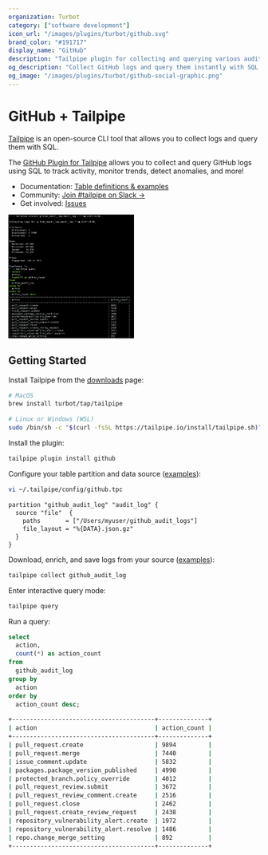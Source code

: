 ```yaml
---
organization: Turbot
category: ["software development"]
icon_url: "/images/plugins/turbot/github.svg"
brand_color: "#191717"
display_name: "GitHub"
description: "Tailpipe plugin for collecting and querying various audit logs from GitHub."
og_description: "Collect GitHub logs and query them instantly with SQL! Open source CLI. No DB required."
og_image: "/images/plugins/turbot/github-social-graphic.png"
---
```


# GitHub + Tailpipe

[Tailpipe](https://tailpipe.io) is an open-source CLI tool that allows you to collect logs and query them with SQL.

The [GitHub Plugin for Tailpipe](https://hub.tailpipe.io/plugins/turbot/github) allows you to collect and query GitHub logs using SQL to track activity, monitor trends, detect anomalies, and more!

- Documentation: [Table definitions & examples](https://hub.tailpipe.io/plugins/turbot/github/tables)
- Community: [Join #tailpipe on Slack →](https://turbot.com/community/join)
- Get involved: [Issues](https://github.com/turbot/tailpipe-plugin-github/issues)

<img src="https://raw.githubusercontent.com/turbot/tailpipe-plugin-github/main/docs/images/github_audit_log_terminal.png" width="50%" type="thumbnail"/>

## Getting Started

Install Tailpipe from the [downloads](https://tailpipe.io/downloads) page:

```sh
# MacOS
brew install turbot/tap/tailpipe
```

```sh
# Linux or Windows (WSL)
sudo /bin/sh -c "$(curl -fsSL https://tailpipe.io/install/tailpipe.sh)"
```

Install the plugin:

```sh
tailpipe plugin install github
```

Configure your table partition and data source ([examples](https://hub.tailpipe.io/plugins/turbot/github/tables/github_audit_log#example-configurations)):

```sh
vi ~/.tailpipe/config/github.tpc
```

```hcl
partition "github_audit_log" "audit_log" {
  source "file"  {
    paths       = ["/Users/myuser/github_audit_logs"]
    file_layout = "%{DATA}.json.gz"
  }
}
```

Download, enrich, and save logs from your source ([examples](https://tailpipe.io/docs/reference/cli/collect)):

```sh
tailpipe collect github_audit_log
```

Enter interactive query mode:

```sh
tailpipe query
```

Run a query:

```sql
select
  action,
  count(*) as action_count
from
  github_audit_log
group by
  action
order by
  action_count desc;
```

```sh
+----------------------------------------+--------------+
| action                                 | action_count |
+----------------------------------------+--------------+
| pull_request.create                    | 9894         |
| pull_request.merge                     | 7440         |
| issue_comment.update                   | 5832         |
| packages.package_version_published     | 4990         |
| protected_branch.policy_override       | 4012         |
| pull_request_review.submit             | 3672         |
| pull_request_review_comment.create     | 2516         |
| pull_request.close                     | 2462         |
| pull_request.create_review_request     | 2438         |
| repository_vulnerability_alert.create  | 1972         |
| repository_vulnerability_alert.resolve | 1486         |
| repo.change_merge_setting              | 892          |
+----------------------------------------+--------------+
```
